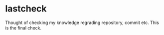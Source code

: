 # lastcheck
Thought of checking my knowledge regrading repository, commit etc.
This is the final check.
